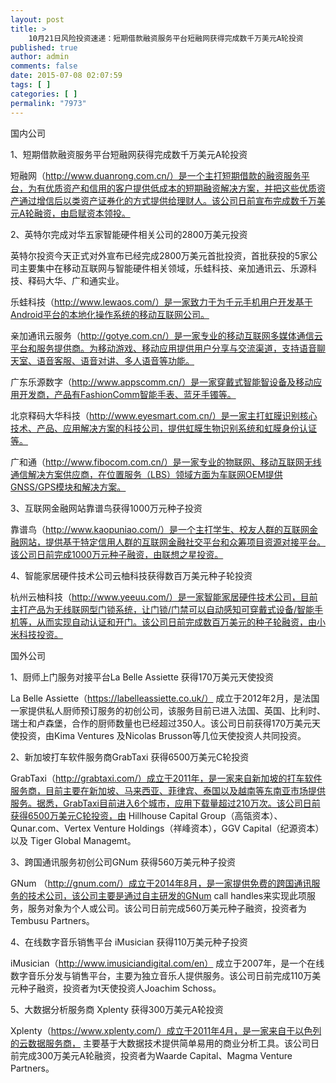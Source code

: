 ```yaml
---
layout: post
title: >
    10月21日风险投资速递：短期借款融资服务平台短融网获得完成数千万美元A轮投资
published: true
author: admin
comments: false
date: 2015-07-08 02:07:59
tags: [ ]
categories: [ ]
permalink: "7973"
---
```



国内公司

1、短期借款融资服务平台短融网获得完成数千万美元A轮投资

短融网（http://www.duanrong.com.cn/）是一个主打短期借款的融资服务平台，为有优质资产和信用的客户提供低成本的短期融资解决方案，并把这些优质资产通过增信后以类资产证券化的方式提供给理财人。该公司日前宣布完成数千万美元A轮融资，由启赋资本领投。

2、英特尔完成对华五家智能硬件相关公司的2800万美元投资

英特尔投资今天正式对外宣布已经完成2800万美元首批投资，首批获投的5家公司主要集中在移动互联网与智能硬件相关领域，乐蛙科技、亲加通讯云、乐源科技、释码大华、广和通实业。

乐蛙科技（http://www.lewaos.com/）是一家致力于为千元手机用户开发基于Android平台的本地化操作系统的移动互联网公司。

亲加通讯云服务（http://gotye.com.cn/）是一家专业的移动互联网多媒体通信云平台和服务提供商。为移动游戏、移动应用提供用户分享与交流渠道，支持语音聊天室、语音客服、语音对讲、多人语音等功能。

广东乐源数字（http://www.appscomm.cn/）是一家穿戴式智能智设备及移动应用开发商，产品有FashionComm智能手表、蓝牙手镯等。

北京释码大华科技（http://www.eyesmart.com.cn/）是一家主打虹膜识别核心技术、产品、应用解决方案的科技公司，提供虹膜生物识别系统和虹膜身份认证等。

广和通（http://www.fibocom.com.cn/）是一家专业的物联网、移动互联网无线通信解决方案供应商，在位置服务（LBS）领域方面为车联网OEM提供GNSS/GPS模块和解决方案。

3、互联网金融网站靠谱鸟获得1000万元种子投资

靠谱鸟（http://www.kaopuniao.com/）是一个主打学生、校友人群的互联网金融网站，提供基于特定信用人群的互联网金融社交平台和众筹项目资源对接平台。该公司日前完成1000万元种子融资，由联想之星投资。

4、智能家居硬件技术公司云柚科技获得数百万美元种子轮投资

杭州云柚科技（http://www.yeeuu.com/）是一家智能家居硬件技术公司，目前主打产品为无线联网型门锁系统，让门锁/门禁可以自动感知可穿戴式设备/智能手机等，从而实现自动认证和开门。该公司日前完成数百万美元的种子轮融资，由小米科技投资。

国外公司

1、厨师上门服务对接平台La Belle Assiette 获得170万美元天使投资

La Belle Assiette（https://labelleassiette.co.uk/） 成立于2012年2月，是法国一家提供私人厨师预订服务的初创公司，该服务目前已进入法国、英国、比利时、瑞士和卢森堡，合作的厨师数量也已经超过350人。该公司日前获得170万美元天使投资，由Kima Ventures 及Nicolas Brusson等几位天使投资人共同投资。

2、新加坡打车软件服务商GrabTaxi 获得6500万美元C轮投资

GrabTaxi（http://grabtaxi.com/）成立于2011年，是一家来自新加坡的打车软件服务商，目前主要在新加坡、马来西亚、菲律宾、泰国以及越南等东南亚市场提供服务。据悉，GrabTaxi目前进入6个城市，应用下载量超过210万次。该公司日前获得6500万美元C轮投资，由 Hillhouse Capital Group（高瓴资本）、Qunar.com、Vertex Venture Holdings（祥峰资本），GGV Capital（纪源资本）以及 Tiger Global Managemt。

3、跨国通讯服务初创公司GNum 获得560万美元种子投资

GNum （http://gnum.com/）成立于2014年8月，是一家提供免费的跨国通讯服务的技术公司，该公司主要是通过自主研发的GNum call handles来实现此项服务，服务对象为个人或公司。该公司日前完成560万美元种子融资，投资者为Tembusu Partners。

4、在线数字音乐销售平台 iMusician 获得110万美元种子投资

iMusician（http://www.imusiciandigital.com/en） 成立于2007年，是一个在线数字音乐分发与销售平台，主要为独立音乐人提供服务。该公司日前完成110万美元种子融资，投资者为t天使投资人Joachim Schoss。

5、大数据分析服务商 Xplenty 获得300万美元A轮投资

Xplenty（https://www.xplenty.com/）成立于2011年4月，是一家来自于以色列的云数据服务商， 主要基于大数据技术提供简单易用的商业分析工具。该公司日前完成300万美元A轮融资，投资者为Waarde Capital、Magma Venture Partners。